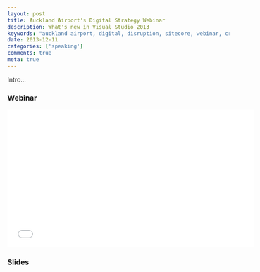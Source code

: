 ```yaml
---
layout: post
title: Auckland Airport's Digital Strategy Webinar
description: What's new in Visual Studio 2013
keywords: "auckland airport, digital, disruption, sitecore, webinar, crm, integration"
date: 2013-12-11
categories: ['speaking']
comments: true
meta: true
---
```

Intro...

### Webinar
<div class="video-wrapper">
    <iframe width="560" height="315" src="//www.youtube.com/embed/IuYBsCIRjm4?start=1580" frameborder="0" allowfullscreen></iframe>
</div>

### Slides
<script async class="speakerdeck-embed" data-id="a089aa4045010131bcfb2eca2fe91734" data-ratio="1.33333333333333" src="//speakerdeck.com/assets/embed.js"></script>

